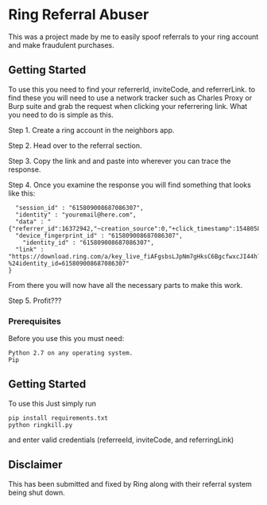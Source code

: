 # Ring Referral Abuser

This was a project made by me to easily spoof referrals to your ring account and make fraudulent purchases.

## Getting Started

To use this you need to find your referrerId, inviteCode, and referrerLink.
to find these you will need to use a network tracker such as Charles Proxy or Burp suite and grab the request when clicking your referrering link.
What you need to do is simple as this.

Step 1. Create a ring account in the neighbors app.

Step 2. Head over to the referral section.

Step 3. Copy the link and and paste into wherever you can trace the response.

Step 4. Once you examine the response you will find something that looks like this:

```{
  "session_id" : "615809008687086307",
  "identity" : "youremail@here.com",
  "data" : "{"referrer_id":16372942,"~creation_source":0,"+click_timestamp":1548058666,"$identity_id":13311921,"$ios_passive_deepview":"ring_video_doorbell_deepview_qlxb","~feature":"referral","+match_guaranteed":true,"+clicked_branch_link":true,"$one_time_use":false,"~id":"615809209824759391","+is_first_session":true,"~referring_link":"https://download.ring.com/nSuwYXw/%22,/%22invite_code/%22:/%22dc175e8bce/%22%7D",
  "device_fingerprint_id" : "615809008687086307",
    "identity_id" : "615809008687086307",
  "link" : "https://download.ring.com/a/key_live_fiAFgsbsLJpNm7gHksC6BgcfwxcJI44h?%24identity_id=615809008687086307"
}
```
From there you will now have all the necessary parts to make this work.

Step 5. Profit???

### Prerequisites

Before you use this you must need:

```
Python 2.7 on any operating system.
Pip
```

## Getting Started

To use this Just simply run
```
pip install requirements.txt
python ringkill.py
```
and enter valid credentials (referreeId, inviteCode, and referringLink)

## Disclaimer

This has been submitted and fixed by Ring along with their referral system being shut down.

